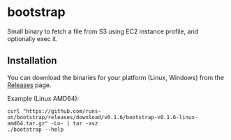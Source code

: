 # bootstrap

Small binary to fetch a file from S3 using EC2 instance profile, and optionally exec it.

## Installation

You can download the binaries for your platform (Linux, Windows) from the [Releases](https://github.com/runs-on/bootstrap/releases/latest) page.

Example (Linux AMD64):

```
curl "https://github.com/runs-on/bootstrap/releases/download/v0.1.6/bootstrap-v0.1.6-linux-amd64.tar.gz" -Lo- | tar -xvz
./bootstrap --help
```
